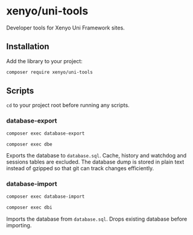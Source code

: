 # xenyo/uni-tools

Developer tools for Xenyo Uni Framework sites.

## Installation

Add the library to your project:

```bash
composer require xenyo/uni-tools
```

## Scripts

`cd` to your project root before running any scripts.

### database-export

```bash
composer exec database-export
```

```bash
composer exec dbe
```

Exports the database to `database.sql`. Cache, history and watchdog and sessions tables are excluded. The database dump is stored in plain text instead of gzipped so that git can track changes efficiently.

### database-import

```bash
composer exec database-import
```

```bash
composer exec dbi
```

Imports the database from `database.sql`. Drops existing database before importing.
